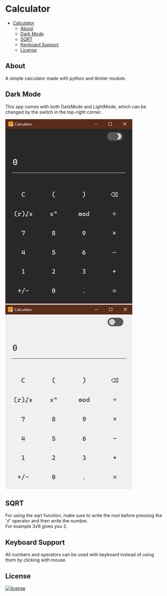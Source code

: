 # Calculator

-   [Calculator](#Calculator)
    -   [About](#About)
    -   [Dark Mode](#Dark-Mode)
    -   [SQRT](#SQRT)
    -   [Keyboard Support](#Keyboard-Support)
    -   [License](#License)

## About

A simple calculator made with python and tkinter module.

## Dark Mode

This app comes with both DarkMode and LightMode, which can be changed by the switch in the top-right corner.

![DarkMode](./sc/dark.png)
![LightMode](./sc/light.png)

## SQRT

For using the sqrt function, make sure to write the root before pressing the '√' operator and then write the number.  
For example 3√8 gives you 2.

## Keyboard Support

All numbers and operators can be used with keyboard instead of using them by clicking with mouse.

## License

[![license](https://img.shields.io/badge/license-MIT-blue.svg?style=flat)](https://github.com/PashaBarahimi/Calculator/blob/master/LICENSE "License")
